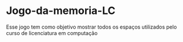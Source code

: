 # Jogo-da-memoria-LC
Esse jogo tem como objetivo mostrar todos os espaços utilizados pelo curso de licenciatura em computação
